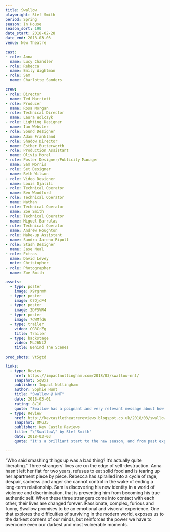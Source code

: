 ```yaml
---
title: Swallow
playwright: Stef Smith
period: Spring
season: In House
season_sort: 190
date_start: 2018-02-28
date_end: 2018-03-03
venue: New Theatre

cast:
- role: Anna
  name: Lucy Chandler
- role: Rebecca
  name: Emily Wightman
- role: Sam
  name: Charlotte Sanders

crew:
- role: Director
  name: Ted Marriott
- role: Producer
  name: Rosa Morgan
- role: Technical Director
  name: Laura Wolczyk
- role: Lighting Designer
  name: Ian Webster
- role: Sound Designer
  name: Adam Frankland
- role: Shadow Director
  name: Esther Butterworth
- role: Production Assistant
  name: Olivia Morel
- role: Poster Designer/Publicity Manager
  name: Sam Morris
- role: Set Designer
  name: Beth Wilson
- role: Video Designer
  name: Louis Djalili
- role: Technical Operator
  name: Ben Woodford
- role: Technical Operator
  name: Nathan
- role: Technical Operator
  name: Zoe Smith
- role: Technical Operator
  name: Miguel Barrulas
- role: Technical Operator
  name: Andrew Houghton
- role: Make-up Assistant
  name: Sandra Jareno Ripoll
- role: Stash Designer
  name: Jase Neal
- role: Extras
  name: David Levey
  note: Christopher
- role: Photographer
  name: Zoe Smith

assets:
  - type: poster
    image: X9rgrmM
  - type: poster
    image: C7QjcF4
  - type: poster
    image: 2DPSVR4
  - type: poster
    image: 7dWMfd6
  - type: trailer
    video: CGRCrZg
    title: Trailer
  - type: backstage
    video: MLJ6Nt2
    title: Behind The Scenes
    
prod_shots: Vt5gtd

links:
  - type: Review
    href: https://impactnottingham.com/2018/03/swallow-nnt/
    snapshot: 5q8xz
    publisher: Impact Nottingham
    author: Sophie Hunt
    title: "Swallow @ NNT"
    date: 2018-03-01
    rating: 8/10
    quote: "Swallow has a poignant and very relevant message about how we view mental health as a society and, as reflected in the title, how we tend to bottle up or ‘swallow’ our emotions rather than communicating them. For that reason, it is definitely worth seeing."
  - type: Review
    href: http://kevcastletheatrereviews.blogspot.co.uk/2018/03/swallow-by-stef-smith-new-theatre.html
    snapshot: OMuJ5
    publisher: Kev Castle Reviews
    title: "\"Swallow\" by Stef Smith"
    date: 2018-03-03
    quote: "It's a brilliant start to the new season, and from past experience over the last few years, I know that the rest of the season is going to be just as strong as their opening gambit, and I am so looking forward to it."

---
```


“Who said smashing things up was a bad thing? It’s actually quite liberating.” Three strangers’ lives are on the edge of self-destruction. Anna hasn’t left her flat for two years, refuses to eat solid food and is tearing up her apartment piece by piece. Rebecca has spiralled into a cycle of rage, despair, sadness and anger she cannot control in the wake of ending a long-term relationship. Sam is discovering his new identity in a world of violence and discrimination, that is preventing him from becoming his true authentic self. When these three strangers come into contact with each other, their lives are changed forever. Passionate, complex, furious and funny, Swallow promises to be an emotional and visceral experience. One that explores the difficulties of surviving in the modern world, exposes us to the darkest corners of our minds, but reinforces the power we have to overcome even our darkest and most vulnerable moments.

